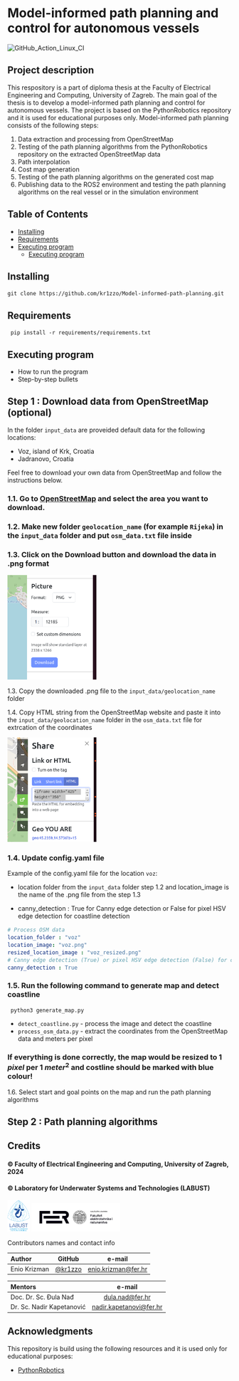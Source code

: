 # Model-informed path planning and control for autonomous vessels

![GitHub_Action_Linux_CI](https://github.com/AtsushiSakai/PythonRobotics/workflows/Linux_CI/badge.svg)

## Project description

This respository is a part of diploma thesis at the Faculty of Electrical Engineering and Computing, University of Zagreb. The main goal of the thesis is to develop a model-informed path planning and control for autonomous vessels.  The project is based on the PythonRobotics repository and it is used for educational purposes only.
 Model-informed path planning consists of the following steps:
1. Data extraction and processing from OpenStreetMap
3. Testing of the path planning algorithms from the PythonRobotics repository on the extracted OpenStreetMap data 
4. Path interpolation
5. Cost map generation
6. Testing of the path planning algorithms on the generated cost map
7. Publishing data to the ROS2 environment and testing the path planning algorithms on the real vessel or in the simulation environment



## Table of Contents

   * [Installing](##installing)
   * [Requirements](##requirements)
   * [Executing program](##executing-program)
        * [Executing program](##executing-program)


## Installing
```terminal
git clone https://github.com/kr1zzo/Model-informed-path-planning.git
```

## Requirements

 ```terminal
  pip install -r requirements/requirements.txt
  ```

## Executing program

* How to run the program
* Step-by-step bullets

## Step 1 : Download data from OpenStreetMap (optional)

In the folder `input_data` are proveided default data for the following locations:
- Voz, island of Krk, Croatia
- Jadranovo, Croatia

Feel free to download your own data from OpenStreetMap and follow the instructions below.

### 1.1. Go to [OpenStreetMap](https://www.openstreetmap.org/#map=15/45.2359/14.5844) and select the area you want to download.

### 1.2. Make new folder `geolocation_name` (for example `Rijeka`) in the `input_data` folder and put `osm_data.txt` file inside

### 1.3. Click on the Download button and download the data in .png format

<img src="assets/osm_download.png" alt="drawing" width="200"/>



1.3. Copy the downloaded .png file to the `input_data/geolocation_name` folder

1.4. Copy  HTML string from the OpenStreetMap website and paste it into the `input_data/geolocation_name` folder in the `osm_data.txt` file for extrcation of the coordinates

<img src="assets/osm_geolocation.png" alt="drawing" width="200"/>

### 1.4. Update config.yaml file

Example of the config.yaml file for the location `voz`:

- location folder from the `input_data` folder step 1.2 and location_image is the name of the .png file from the step 1.3

- canny_detection : True for Canny edge detection or False for pixel HSV edge detection for coastline detection

 ```yaml
# Process OSM data
location_folder : "voz"
location_image: "voz.png"
resized_location_image : "voz_resized.png"
# Canny edge detection (True) or pixel HSV edge detection (False) for coastline detection
canny_detection : True
```

### 1.5. Run the following command to generate map and detect coastline

 ```terminal
  python3 generate_map.py
  ```

  - `detect_coastline.py` - process the image and detect the coastline
  - `process_osm_data.py` - extract the coordinates from the OpenStreetMap data and meters per pixel

### If everything is done correctly, the map would be resized to 1 $pixel$ per 1 $meter^2$ and costline should be marked with blue colour!

1.6. Select start and goal points on the map and run the path planning algorithms

## Step 2 : Path planning algorithms

## Credits

#### &copy; Faculty of Electrical Engineering and Computing, University of Zagreb, 2024

#### &copy; Laboratory for Underwater Systems and Technologies (LABUST)

<img src="assets/labust_logo.png" alt="drawing" width="50"/>
<img src="assets/FER_logo_3.png" alt="drawing" width="200"/>

&NewLine;

Contributors names and contact info

Author|GitHub | e-mail
| :--- | :---: | :---:
Enio Krizman  | [@kr1zzo](https://github.com/kr1zzo) | enio.krizman@fer.hr

Mentors | e-mail
| :--- | :---: 
Doc. Dr. Sc. Đula Nađ  | dula.nad@fer.hr
Dr. Sc. Nadir Kapetanović  | nadir.kapetanovi@fer.hr

## Acknowledgments

This repository is build using the following resources and it is used only for educational purposes:
* [PythonRobotics](https://github.com/AtsushiSakai/PythonRobotics)
